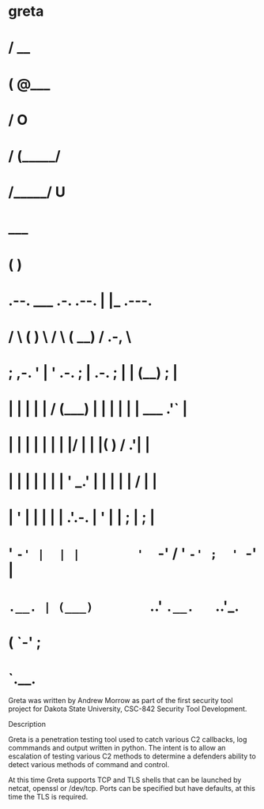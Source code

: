 # greta
#
#    / \__
#   (    @\___
#   /         O 
#  /   (_____/
# /_____/ U
#                                ___               
#                               (   )              
#   .--.    ___ .-.      .--.    | |_       .---.  
#  /    \  (   )   \    /    \  (   __)    / .-, \ 
# ;  ,-. '  | ' .-. ;  |  .-. ;  | |      (__) ; | 
# | |  | |  |  / (___) |  | | |  | | ___    .'`  | 
# | |  | |  | |        |  |/  |  | |(   )  / .'| | 
# | |  | |  | |        |  ' _.'  | | | |  | /  | | 
# | '  | |  | |        |  .'.-.  | ' | |  ; |  ; | 
# '  `-' |  | |        '  `-' /  ' `-' ;  ' `-'  | 
#  `.__. | (___)        `.__.'    `.__.   `.__.'_. 
#  ( `-' ;                                         
#   `.__.                                          


Greta was written by Andrew Morrow as part of the first security tool project for Dakota State University, CSC-842 Security Tool Development.

Description

Greta is a penetration testing tool used to catch various C2 callbacks, log commmands and output written in python. The intent is to allow an escalation of testing various C2 methods to determine a defenders ability to detect various methods of command and control.

At this time Greta supports TCP and TLS shells that can be launched by netcat, openssl or /dev/tcp. Ports can be specified but have defaults, at this time the TLS is required.